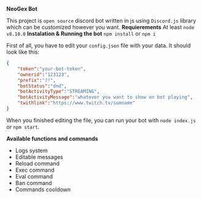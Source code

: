 **NeoGex Bot**

This project is `open source` discord bot written in js using `Discord.js` library which can be customized however you want.
**Requierements**
At least `node v8.10.0`
**Instalation & Running the bot**
`npm install` or `npm i`

First of all, you have to edit your `config.json` file with your data. It should look like this:
```json
{
    "token":"your-bot-token",
    "ownerid":"123123",
    "prefix":"?!",
    "botStatus":"dnd",
    "botActivityType":"STREAMING",
    "botActivityMessage":"whatever you want to show on bot playing",
    "twithlink":"https://www.twitch.tv/sumname"
}
```
When you finished editing the file, you can run your bot with `node index.js` or `npm start`.

**Available functions and commands**
- Logs system
- Editable messages
- Reload command
- Exec command
- Eval command
- Ban command
- Commands cooldown
